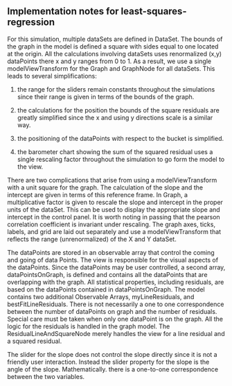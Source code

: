 ## Implementation notes for least-squares-regression

For this simulation, multiple dataSets are defined in DataSet. The bounds of the graph in the model is defined a square
with sides equal to one located at the origin. All the calculations involving dataSets uses renormalized (x,y)
dataPoints there x and y ranges from 0 to 1. As a result, we use a single modelViewTransform for the Graph and GraphNode
for all dataSets. This leads to several simplifications:

1. the range for the sliders remain constants throughout the simulations since their range is given in terms of the
   bounds of the graph.

2. the calculations for the position the bounds of the square residuals are greatly simplified since the x and using y
   directions scale is a similar way.

3. the positioning of the dataPoints with respect to the bucket is simplified.

4. the barometer chart showing the sum of the squared residual uses a single rescaling factor throughout the simulation
   to go form the model to the view.

There are two complications that arise from using a modelViewTransform with a unit square for the graph. The calculation
of the slope and the intercept are given in terms of this reference frame. In Graph, a multiplicative factor is given to
rescale the slope and intercept in the proper units of the dataSet. This can be used to display the appropriate slope
and intercept in the control panel. It is worth noting in passing that the pearson correlation coefficient is invariant
under rescaling. The graph axes, ticks, labels, and grid are laid out separately and use a modelViewTransform that
reflects the range (unrenormalized) of the X and Y dataSet.

The dataPoints are stored in an observable array that control the coming and going of data Points. The view is
responsible for the visual aspects of the dataPoints. Since the dataPoints may be user controlled, a second array,
dataPointsOnGraph, is defined and contains all the dataPoints that are overlapping with the graph. All statistical
properties, including residuals, are based on the dataPoints contained in dataPointsOnGraph. The model contains two
additional Observable Arrays, myLineResiduals, and bestFitLineResiduals. There is not necessarily a one to one
correspondence between the number of dataPoints on graph and the number of residuals. Special care must be taken when
only one dataPoint is on the graph. All the logic for the residuals is handled in the graph model. The
ResidualLineAndSquareNode merely handles the view for a line residual and a squared residual.

The slider for the slope does not control the slope directly since it is not a friendly user interaction. Instead the
slider property for the slope is the angle of the slope. Mathematically. there is a one-to-one correspondence between
the two variables.


